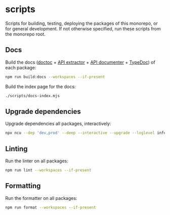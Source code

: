 # scripts

Scripts for building, testing, deploying the packages of this monorepo, or for general development. If not otherwise specified, run these scripts from the monorepo root.

## Docs

Build the docs ([doctoc](https://github.com/thlorenz/doctoc) + [API extractor](https://api-extractor.com/) + [API documenter](https://www.npmjs.com/package/@microsoft/api-documenter) + [TypeDoc](https://typedoc.org/)) of each package:

```sh
npm run build:docs --workspaces --if-present
```

Build the index page for the docs:

```sh
./scripts/docs-index.mjs
```

## Upgrade dependencies

Upgrade dependencies all packages, interactively:

```sh
npx ncu --dep 'dev,prod' --deep --interactive --upgrade --loglevel info
```

## Linting

Run the linter on all packages:

```sh
npm run lint --workspaces --if-present
```

## Formatting

Run the formatter on all packages:

```sh
npm run format --workspaces --if-present
```
